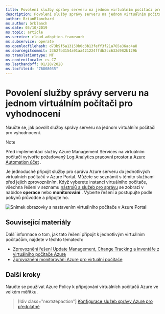 ```yaml
---
title: Povolení služby správy serveru na jednom virtuálním počítači pro vyhodnocení
description: Povolení služby správy serveru na jednom virtuálním počítači pro vyhodnocení
author: BrianBlanchard
ms.author: brblanch
ms.date: 05/10/2019
ms.topic: article
ms.service: cloud-adoption-framework
ms.subservice: operate
ms.openlocfilehash: d73b9f5a13150b0c3b13feff3f21a765a36ac4a8
ms.sourcegitcommit: 2362fb3154a91aa421224ffdb2cc632d982b129b
ms.translationtype: MT
ms.contentlocale: cs-CZ
ms.lasthandoff: 01/28/2020
ms.locfileid: "76808035"
---
```

# <a name="enable-server-management-services-on-a-single-vm-for-evaluation"></a>Povolení služby správy serveru na jednom virtuálním počítači pro vyhodnocení

Naučte se, jak povolit služby správy serveru na jednom virtuálním počítači pro vyhodnocení.

> [!NOTE]
> Před implementací služby Azure Management Services na virtuálním počítači vytvořte požadovaný [Log Analytics pracovní prostor a Azure Automation účet](./prerequisites.md#create-a-workspace-and-automation-account) .

Je jednoduché připojit služby pro správu Azure serveru do jednotlivých virtuálních počítačů v Azure Portal. Můžete se seznámit s těmito službami před jejich zprovozněním. Když vyberete instanci virtuálního počítače, všechna řešení v seznamu [nástrojů a služeb pro správu](./tools-services.md) se zobrazí v nabídce **operace** nebo **monitorování** . Vyberte řešení a postupujte podle pokynů průvodce a připojte ho.

![Snímek obrazovky s nastavením virtuálního počítače v Azure Portal](./media/onboarding-single-vm.png)

## <a name="related-resources"></a>Související materiály

Další informace o tom, jak tato řešení připojit k jednotlivým virtuálním počítačům, najdete v těchto tématech:

- [Zprovoznění řešení Update Management, Change Tracking a inventáře z virtuálního počítače Azure](https://docs.microsoft.com/azure/automation/automation-onboard-solutions-from-vm)
- [Zprovoznění monitorování Azure pro virtuální počítače](https://docs.microsoft.com/azure/azure-monitor/insights/vminsights-enable-single-vm)

## <a name="next-steps"></a>Další kroky

Naučte se používat Azure Policy k připojování virtuálních počítačů Azure ve velkém měřítku.

> [!div class="nextstepaction"]
> [Konfigurace služeb správy Azure pro předplatné](./onboard-at-scale.md)
